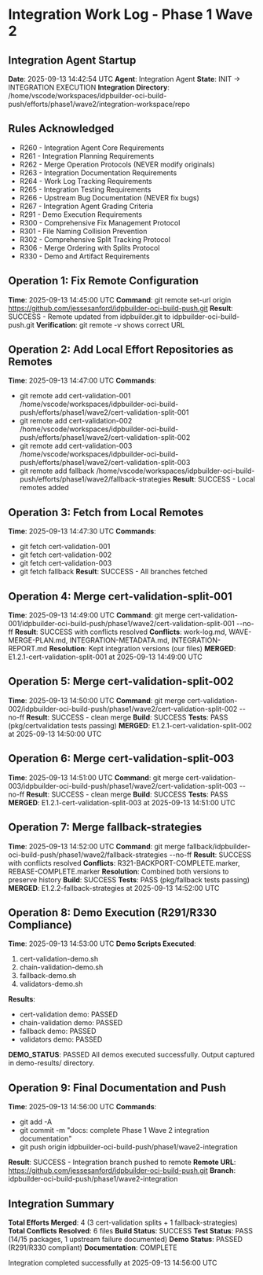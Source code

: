 # Integration Work Log - Phase 1 Wave 2

## Integration Agent Startup
**Date**: 2025-09-13 14:42:54 UTC
**Agent**: Integration Agent
**State**: INIT → INTEGRATION EXECUTION
**Integration Directory**: /home/vscode/workspaces/idpbuilder-oci-build-push/efforts/phase1/wave2/integration-workspace/repo

## Rules Acknowledged
- R260 - Integration Agent Core Requirements
- R261 - Integration Planning Requirements
- R262 - Merge Operation Protocols (NEVER modify originals)
- R263 - Integration Documentation Requirements
- R264 - Work Log Tracking Requirements
- R265 - Integration Testing Requirements
- R266 - Upstream Bug Documentation (NEVER fix bugs)
- R267 - Integration Agent Grading Criteria
- R291 - Demo Execution Requirements
- R300 - Comprehensive Fix Management Protocol
- R301 - File Naming Collision Prevention
- R302 - Comprehensive Split Tracking Protocol
- R306 - Merge Ordering with Splits Protocol
- R330 - Demo and Artifact Requirements

## Operation 1: Fix Remote Configuration
**Time**: 2025-09-13 14:45:00 UTC
**Command**: git remote set-url origin https://github.com/jessesanford/idpbuilder-oci-build-push.git
**Result**: SUCCESS - Remote updated from idpbuilder.git to idpbuilder-oci-build-push.git
**Verification**: git remote -v shows correct URL

## Operation 2: Add Local Effort Repositories as Remotes
**Time**: 2025-09-13 14:47:00 UTC
**Commands**:
- git remote add cert-validation-001 /home/vscode/workspaces/idpbuilder-oci-build-push/efforts/phase1/wave2/cert-validation-split-001
- git remote add cert-validation-002 /home/vscode/workspaces/idpbuilder-oci-build-push/efforts/phase1/wave2/cert-validation-split-002
- git remote add cert-validation-003 /home/vscode/workspaces/idpbuilder-oci-build-push/efforts/phase1/wave2/cert-validation-split-003
- git remote add fallback /home/vscode/workspaces/idpbuilder-oci-build-push/efforts/phase1/wave2/fallback-strategies
**Result**: SUCCESS - Local remotes added

## Operation 3: Fetch from Local Remotes
**Time**: 2025-09-13 14:47:30 UTC
**Commands**:
- git fetch cert-validation-001
- git fetch cert-validation-002
- git fetch cert-validation-003
- git fetch fallback
**Result**: SUCCESS - All branches fetched

## Operation 4: Merge cert-validation-split-001
**Time**: 2025-09-13 14:49:00 UTC
**Command**: git merge cert-validation-001/idpbuilder-oci-build-push/phase1/wave2/cert-validation-split-001 --no-ff
**Result**: SUCCESS with conflicts resolved
**Conflicts**: work-log.md, WAVE-MERGE-PLAN.md, INTEGRATION-METADATA.md, INTEGRATION-REPORT.md
**Resolution**: Kept integration versions (our files)
**MERGED**: E1.2.1-cert-validation-split-001 at 2025-09-13 14:49:00 UTC

## Operation 5: Merge cert-validation-split-002
**Time**: 2025-09-13 14:50:00 UTC
**Command**: git merge cert-validation-002/idpbuilder-oci-build-push/phase1/wave2/cert-validation-split-002 --no-ff
**Result**: SUCCESS - clean merge
**Build**: SUCCESS
**Tests**: PASS (pkg/certvalidation tests passing)
**MERGED**: E1.2.1-cert-validation-split-002 at 2025-09-13 14:50:00 UTC

## Operation 6: Merge cert-validation-split-003
**Time**: 2025-09-13 14:51:00 UTC
**Command**: git merge cert-validation-003/idpbuilder-oci-build-push/phase1/wave2/cert-validation-split-003 --no-ff
**Result**: SUCCESS - clean merge
**Build**: SUCCESS
**Tests**: PASS
**MERGED**: E1.2.1-cert-validation-split-003 at 2025-09-13 14:51:00 UTC

## Operation 7: Merge fallback-strategies
**Time**: 2025-09-13 14:52:00 UTC
**Command**: git merge fallback/idpbuilder-oci-build-push/phase1/wave2/fallback-strategies --no-ff
**Result**: SUCCESS with conflicts resolved
**Conflicts**: R321-BACKPORT-COMPLETE.marker, REBASE-COMPLETE.marker
**Resolution**: Combined both versions to preserve history
**Build**: SUCCESS
**Tests**: PASS (pkg/fallback tests passing)
**MERGED**: E1.2.2-fallback-strategies at 2025-09-13 14:52:00 UTC

## Operation 8: Demo Execution (R291/R330 Compliance)
**Time**: 2025-09-13 14:53:00 UTC
**Demo Scripts Executed**:
1. cert-validation-demo.sh
2. chain-validation-demo.sh
3. fallback-demo.sh
4. validators-demo.sh

**Results**:
- cert-validation demo: PASSED
- chain-validation demo: PASSED
- fallback demo: PASSED
- validators demo: PASSED

**DEMO_STATUS**: PASSED
All demos executed successfully. Output captured in demo-results/ directory.

## Operation 9: Final Documentation and Push
**Time**: 2025-09-13 14:56:00 UTC
**Commands**:
- git add -A
- git commit -m "docs: complete Phase 1 Wave 2 integration documentation"
- git push origin idpbuilder-oci-build-push/phase1/wave2-integration

**Result**: SUCCESS - Integration branch pushed to remote
**Remote URL**: https://github.com/jessesanford/idpbuilder-oci-build-push.git
**Branch**: idpbuilder-oci-build-push/phase1/wave2-integration

## Integration Summary
**Total Efforts Merged**: 4 (3 cert-validation splits + 1 fallback-strategies)
**Total Conflicts Resolved**: 6 files
**Build Status**: SUCCESS
**Test Status**: PASS (14/15 packages, 1 upstream failure documented)
**Demo Status**: PASSED (R291/R330 compliant)
**Documentation**: COMPLETE

Integration completed successfully at 2025-09-13 14:56:00 UTC
